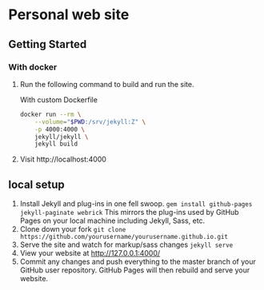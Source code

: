 # Personal web site

## Getting Started

### With docker

1. Run the following command to build and run the site.

    With custom Dockerfile

    ```sh
    docker run --rm \
        --volume="$PWD:/srv/jekyll:Z" \
        -p 4000:4000 \
        jekyll/jekyll \
        jekyll build
    ```

2. Visit http://localhost:4000

## local setup

1. Install Jekyll and plug-ins in one fell swoop. `gem install github-pages jekyll-paginate webrick` This mirrors the plug-ins used by GitHub Pages on your local machine including Jekyll, Sass, etc.
2. Clone down your fork `git clone https://github.com/yourusername/yourusername.github.io.git`
3. Serve the site and watch for markup/sass changes `jekyll serve`
4. View your website at http://127.0.0.1:4000/
5. Commit any changes and push everything to the master branch of your GitHub user repository. GitHub Pages will then rebuild and serve your website.
